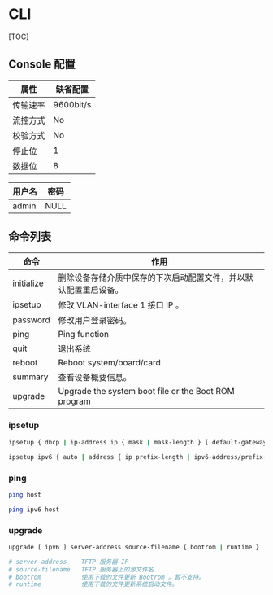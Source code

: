 # CLI

[TOC]

## Console 配置

| 属性     | 缺省配置  |
| -------- | --------- |
| 传输速率 | 9600bit/s |
| 流控方式 | No        |
| 校验方式 | No        |
| 停止位   | 1         |
| 数据位   | 8         |

| 用户名 | 密码 |
| ------ | ---- |
| admin  | NULL |

## 命令列表

| 命令       | 作用                                                         |
| ---------- | ------------------------------------------------------------ |
| initialize | 删除设备存储介质中保存的下次启动配置文件，并以默认配置重启设备。 |
| ipsetup    | 修改 VLAN-interface 1 接口 IP 。                             |
| password   | 修改用户登录密码。                                           |
| ping       | Ping function                                                |
| quit       | 退出系统                                                     |
| reboot     | Reboot system/board/card                                     |
| summary    | 查看设备概要信息。                                           |
| upgrade    | Upgrade the system boot file or the Boot ROM program         |

### ipsetup

```bash
ipsetup { dhcp | ip-address ip { mask | mask-length } [ default-gateway ip ] }

ipsetup ipv6 { auto | address { ip prefix-length | ipv6-address/prefix-length } [ default-gateway ip ] }
```

### ping

```bash
ping host

ping ipv6 host
```

### upgrade

```bash
upgrade [ ipv6 ] server-address source-filename { bootrom | runtime }

# server-address	TFTP 服务器 IP
# source-filename	TFTP 服务器上的源文件名
# bootrom			使用下载的文件更新 Bootrom 。暂不支持。
# runtime			使用下载的文件更新系统启动文件。
```

